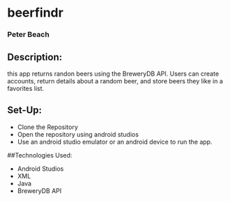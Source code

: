 # beerfindr

### Peter Beach

## Description:

this app returns randon beers using the BreweryDB API. Users can create accounts, return details about a random beer, and store beers they like
in a favorites list.

## Set-Up:

* Clone the Repository
* Open the repository using android studios
* Use an android studio emulator or an android device to run the app.

##Technologies Used:

* Android Studios
* XML
* Java
* BreweryDB API
